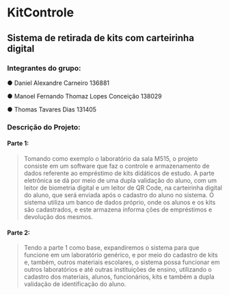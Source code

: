 # KitControle


## Sistema de retirada de kits com carteirinha digital
### Integrantes do grupo:

● Daniel Alexandre Carneiro 136881

● Manoel Fernando Thomaz Lopes Conceição 138029

● Thomas Tavares Dias 131405


### Descrição do Projeto:
#### Parte 1: 
> Tomando como exemplo o laboratório da sala M515, o projeto consiste em um
> software que faz o controle e armazenamento de dados referente ao empréstimo de kits
> didáticos de estudo. A parte eletrônica se dá por meio de uma dupla validação do aluno,
> com um leitor de biometria digital e um leitor de QR Code, na carteirinha digital do aluno,
> que será enviada após o cadastro do aluno no sistema.
> O sistema utiliza um banco de dados próprio, onde os alunos e os kits são cadastrados, e
> este armazena informa
> ções de empréstimos e devolução dos mesmos.

#### Parte 2: 
> Tendo a parte 1 como base, expandiremos o sistema para que funcione em um
> laboratório genérico, e por meio do cadastro de kits e, também, outros materiais escolares,
> o sistema possa funcionar em outros 
> laboratórios e até outras instituições de ensino,
> utilizando o cadastro dos materiais, alunos, funcionários, kits e também a dupla validação
> de identificação do aluno.

